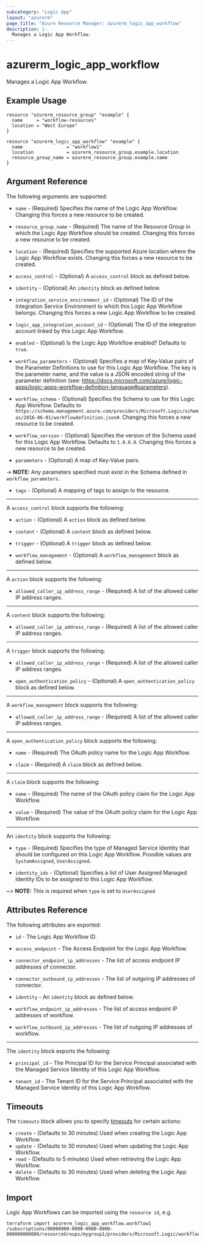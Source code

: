 ```yaml
---
subcategory: "Logic App"
layout: "azurerm"
page_title: "Azure Resource Manager: azurerm_logic_app_workflow"
description: |-
  Manages a Logic App Workflow.
---
```


# azurerm_logic_app_workflow

Manages a Logic App Workflow.

## Example Usage

```hcl
resource "azurerm_resource_group" "example" {
  name     = "workflow-resources"
  location = "West Europe"
}

resource "azurerm_logic_app_workflow" "example" {
  name                = "workflow1"
  location            = azurerm_resource_group.example.location
  resource_group_name = azurerm_resource_group.example.name
}
```

## Argument Reference

The following arguments are supported:

* `name` - (Required) Specifies the name of the Logic App Workflow. Changing this forces a new resource to be created.

* `resource_group_name` - (Required) The name of the Resource Group in which the Logic App Workflow should be created. Changing this forces a new resource to be created.

* `location` - (Required) Specifies the supported Azure location where the Logic App Workflow exists. Changing this forces a new resource to be created.

* `access_control` - (Optional) A `access_control` block as defined below.

* `identity` - (Optional) An `identity` block as defined below.

* `integration_service_environment_id` - (Optional) The ID of the Integration Service Environment to which this Logic App Workflow belongs.  Changing this forces a new Logic App Workflow to be created.

* `logic_app_integration_account_id` - (Optional) The ID of the integration account linked by this Logic App Workflow.

* `enabled` - (Optional) Is the Logic App Workflow enabled? Defaults to `true`.

* `workflow_parameters` - (Optional) Specifies a map of Key-Value pairs of the Parameter Definitions to use for this Logic App Workflow. The key is the parameter name, and the value is a JSON encoded string of the parameter definition (see: https://docs.microsoft.com/azure/logic-apps/logic-apps-workflow-definition-language#parameters).
  
* `workflow_schema` - (Optional) Specifies the Schema to use for this Logic App Workflow. Defaults to `https://schema.management.azure.com/providers/Microsoft.Logic/schemas/2016-06-01/workflowdefinition.json#`. Changing this forces a new resource to be created.

* `workflow_version` - (Optional) Specifies the version of the Schema used for this Logic App Workflow. Defaults to `1.0.0.0`. Changing this forces a new resource to be created.

* `parameters` - (Optional) A map of Key-Value pairs.

-> **NOTE:** Any parameters specified must exist in the Schema defined in `workflow_parameters`.

* `tags` - (Optional) A mapping of tags to assign to the resource.

---

A `access_control` block supports the following:

* `action` - (Optional) A `action` block as defined below.

* `content` - (Optional) A `content` block as defined below.

* `trigger` - (Optional) A `trigger` block as defined below.

* `workflow_management` - (Optional) A `workflow_management` block as defined below.

---

A `action` block supports the following:

* `allowed_caller_ip_address_range` - (Required) A list of the allowed caller IP address ranges.

---

A `content` block supports the following:

* `allowed_caller_ip_address_range` - (Required) A list of the allowed caller IP address ranges.

---

A `trigger` block supports the following:

* `allowed_caller_ip_address_range` - (Required) A list of the allowed caller IP address ranges.

* `open_authentication_policy` - (Optional) A `open_authentication_policy` block as defined below.

---

A `workflow_management` block supports the following:

* `allowed_caller_ip_address_range` - (Required) A list of the allowed caller IP address ranges.

---

A `open_authentication_policy` block supports the following:

* `name` - (Required) The OAuth policy name for the Logic App Workflow.

* `claim` - (Required) A `claim` block as defined below.

---

A `claim` block supports the following:

* `name` - (Required) The name of the OAuth policy claim for the Logic App Workflow.

* `value` - (Required) The value of the OAuth policy claim for the Logic App Workflow.

---

An `identity` block supports the following:

* `type` - (Required) Specifies the type of Managed Service Identity that should be configured on this Logic App Workflow. Possible values are `SystemAssigned`, `UserAssigned`.

* `identity_ids` - (Optional) Specifies a list of User Assigned Managed Identity IDs to be assigned to this Logic App Workflow.

~> **NOTE:** This is required when `type` is set to `UserAssigned`

## Attributes Reference

The following attributes are exported:

* `id` - The Logic App Workflow ID.

* `access_endpoint` - The Access Endpoint for the Logic App Workflow.

* `connector_endpoint_ip_addresses` - The list of access endpoint IP addresses of connector.

* `connector_outbound_ip_addresses` - The list of outgoing IP addresses of connector.

* `identity` - An `identity` block as defined below.

* `workflow_endpoint_ip_addresses` - The list of access endpoint IP addresses of workflow.

* `workflow_outbound_ip_addresses` - The list of outgoing IP addresses of workflow.

---

The `identity` block exports the following:

* `principal_id` - The Principal ID for the Service Principal associated with the Managed Service Identity of this Logic App Workflow.

* `tenant_id` - The Tenant ID for the Service Principal associated with the Managed Service Identity of this Logic App Workflow.

## Timeouts

The `timeouts` block allows you to specify [timeouts](https://www.terraform.io/language/resources/syntax#operation-timeouts) for certain actions:

* `create` - (Defaults to 30 minutes) Used when creating the Logic App Workflow.
* `update` - (Defaults to 30 minutes) Used when updating the Logic App Workflow.
* `read` - (Defaults to 5 minutes) Used when retrieving the Logic App Workflow.
* `delete` - (Defaults to 30 minutes) Used when deleting the Logic App Workflow.

## Import

Logic App Workflows can be imported using the `resource id`, e.g.

```shell
terraform import azurerm_logic_app_workflow.workflow1 /subscriptions/00000000-0000-0000-0000-000000000000/resourceGroups/mygroup1/providers/Microsoft.Logic/workflows/workflow1
```
